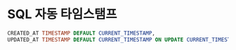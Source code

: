 # SQL  자동 타임스탬프
```sql
CREATED_AT TIMESTAMP DEFAULT CURRENT_TIMESTAMP,
UPDATED_AT TIMESTAMP DEFAULT CURRENT_TIMESTAMP ON UPDATE CURRENT_TIMESTAMP,
```